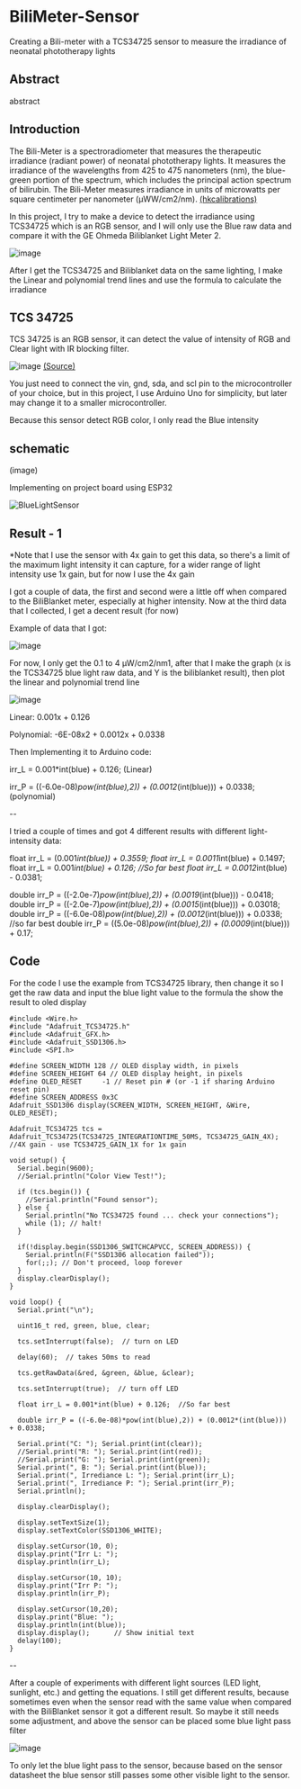 # BiliMeter-Sensor
Creating a Bili-meter with a TCS34725 sensor to measure the irradiance of neonatal phototherapy lights

## Abstract

abstract

## Introduction

The Bili-Meter is a spectroradiometer that measures the therapeutic irradiance (radiant power) of neonatal phototherapy lights. It measures the irradiance of the wavelengths from 425 to 475 nanometers (nm), 
the blue-green portion of the spectrum, which includes the principal action spectrum of bilirubin. The Bili-Meter measures irradiance in units of microwatts per square centimeter per nanometer (µWW/cm2/nm). [(hkcalibrations)](https://www.hkcalibrations.com.au/bili-meter)

In this project, I try to make a device to detect the irradiance using TCS34725 which is an RGB sensor, and I will only use the Blue raw data and compare it with the GE Ohmeda Biliblanket Light Meter 2.

![image](https://github.com/RonAaron61/BiliMeter-Sensor/assets/105662575/0cf46927-b5ff-4d00-95ea-7f3f90c4015d)

After I get the TCS34725 and Biliblanket data on the same lighting, I make the Linear and polynomial trend lines and use the formula to calculate the irradiance

## TCS 34725

TCS 34725 is an RGB sensor, it can detect the value of intensity of RGB and Clear light with IR blocking filter. 

![image](https://github.com/RonAaron61/BiliMeter-Sensor/assets/105662575/64333472-2baf-492a-b677-f4f5f3731b7a)
[(Source)](https://www.adafruit.com/product/1334)

You just need to connect the vin, gnd, sda, and scl pin to the microcontroller of your choice, but in this project, I use Arduino Uno for simplicity, but later may change it to a smaller microcontroller.

Because this sensor detect RGB color, I only read the Blue intensity

## schematic

(image)

Implementing on project board using ESP32

![BlueLightSensor](https://github.com/RonAaron61/BiliMeter-Sensor/assets/105662575/ab3395c2-1541-41be-89ff-bdfb406ae5d1)


## Result - 1

*Note that I use the sensor with 4x gain to get this data, so there's a limit of the maximum light intensity it can capture, for a wider range of light intensity use 1x gain, but for now I use the 4x gain

I got a couple of data, the first and second were a little off when compared to the BiliBlanket meter, especially at higher intensity. Now at the third data that I collected, I get a decent result (for now)

Example of data that I got: 

![image](https://github.com/RonAaron61/BiliMeter-Sensor/assets/105662575/b7bacd96-a9f0-4e5f-b4fa-b13422423050)

For now, I only get the 0.1 to 4 µW/cm2/nm1, after that I make the graph (x is the TCS34725 blue light raw data, and Y is the biliblanket result), then plot the linear and polynomial trend line

![image](https://github.com/RonAaron61/BiliMeter-Sensor/assets/105662575/b470bd7a-4ec4-47df-844a-e71430ce5838)

Linear: 0.001x + 0.126

Polynomial: -6E-08x2 + 0.0012x + 0.0338

Then Implementing it to Arduino code:

irr_L = 0.001*int(blue) + 0.126; (Linear)

irr_P = ((-6.0e-08)*pow(int(blue),2)) + (0.0012*(int(blue))) + 0.0338; (polynomial)

--

I tried a couple of times and got 4 different results with different light-intensity data:

float irr_L = (0.001*int(blue)) + 0.3559;
float irr_L = 0.0011*int(blue) + 0.1497;
float irr_L = 0.001*int(blue) + 0.126;  //So far best
float irr_L = 0.0012*int(blue) - 0.0381;
  
double irr_P =  ((-2.0e-7)*pow(int(blue),2)) + (0.0019*(int(blue))) - 0.0418;
double irr_P = ((-2.0e-7)*pow(int(blue),2)) + (0.0015*(int(blue))) + 0.03018;
double irr_P = ((-6.0e-08)*pow(int(blue),2)) + (0.0012*(int(blue))) + 0.0338; //so far best
double irr_P = ((5.0e-08)*pow(int(blue),2)) + (0.0009*(int(blue))) + 0.17;

## Code

For the code I use the example from TCS34725 library, then change it so I get the raw data and input the blue light value to the formula the show the result to oled display

```
#include <Wire.h>
#include "Adafruit_TCS34725.h"
#include <Adafruit_GFX.h>
#include <Adafruit_SSD1306.h>
#include <SPI.h>

#define SCREEN_WIDTH 128 // OLED display width, in pixels
#define SCREEN_HEIGHT 64 // OLED display height, in pixels
#define OLED_RESET     -1 // Reset pin # (or -1 if sharing Arduino reset pin)
#define SCREEN_ADDRESS 0x3C
Adafruit_SSD1306 display(SCREEN_WIDTH, SCREEN_HEIGHT, &Wire, OLED_RESET);

Adafruit_TCS34725 tcs = Adafruit_TCS34725(TCS34725_INTEGRATIONTIME_50MS, TCS34725_GAIN_4X);  //4X gain - use TCS34725_GAIN_1X for 1x gain

void setup() {
  Serial.begin(9600);
  //Serial.println("Color View Test!");

  if (tcs.begin()) {
    //Serial.println("Found sensor");
  } else {
    Serial.println("No TCS34725 found ... check your connections");
    while (1); // halt!
  }

  if(!display.begin(SSD1306_SWITCHCAPVCC, SCREEN_ADDRESS)) {
    Serial.println(F("SSD1306 allocation failed"));
    for(;;); // Don't proceed, loop forever
  }
  display.clearDisplay();
}

void loop() {
  Serial.print("\n");

  uint16_t red, green, blue, clear;
  
  tcs.setInterrupt(false);  // turn on LED

  delay(60);  // takes 50ms to read

  tcs.getRawData(&red, &green, &blue, &clear);
  
  tcs.setInterrupt(true);  // turn off LED

  float irr_L = 0.001*int(blue) + 0.126;  //So far best

  double irr_P = ((-6.0e-08)*pow(int(blue),2)) + (0.0012*(int(blue))) + 0.0338;
  
  Serial.print("C: "); Serial.print(int(clear)); 
  //Serial.print("R: "); Serial.print(int(red)); 
  //Serial.print("G: "); Serial.print(int(green)); 
  Serial.print(", B: "); Serial.print(int(blue));
  Serial.print(", Irrediance L: "); Serial.print(irr_L);
  Serial.print(", Irrediance P: "); Serial.print(irr_P);
  Serial.println();

  display.clearDisplay();

  display.setTextSize(1);
  display.setTextColor(SSD1306_WHITE);
  
  display.setCursor(10, 0);
  display.print("Irr L: ");
  display.println(irr_L);
  
  display.setCursor(10, 10);
  display.print("Irr P: ");
  display.println(irr_P);
  
  display.setCursor(10,20);
  display.print("Blue: ");
  display.println(int(blue));
  display.display();      // Show initial text
  delay(100);
}
```

--

After a couple of experiments with different light sources (LED light, sunlight, etc.) and getting the equations. I still get different results, because sometimes even when the sensor read with the same value when compared with the BiliBlanket sensor it got a different result. So maybe it still needs some adjustment, and above the sensor can be placed some blue light pass filter

![image](https://github.com/RonAaron61/BiliMeter-Sensor/assets/105662575/38f69f7e-fe08-42d7-9f8c-e2f48820c9a5)

To only let the blue light pass to the sensor, because based on the sensor datasheet the blue sensor still passes some other visible light to the sensor.


